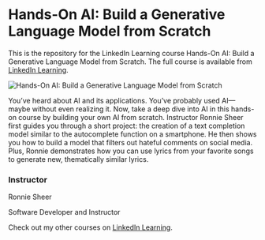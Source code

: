 # Hands-On AI: Build a Generative Language Model from Scratch
This is the repository for the LinkedIn Learning course Hands-On AI: Build a Generative Language Model from Scratch. The full course is available from [LinkedIn Learning][lil-course-url].

![Hands-On AI: Build a Generative Language Model from Scratch][lil-thumbnail-url] 

You’ve heard about AI and its applications. You’ve probably used AI—maybe without even realizing it. Now, take a deep dive into AI in this hands-on course by building your own AI from scratch. Instructor Ronnie Sheer first guides you through a short project: the creation of a text completion model similar to the autocomplete function on a smartphone. He then shows you how to build a model that filters out hateful comments on social media. Plus, Ronnie demonstrates how you can use lyrics from your favorite songs to generate new, thematically similar lyrics.

### Instructor

Ronnie Sheer 
                            
Software Developer and Instructor

                            

Check out my other courses on [LinkedIn Learning](https://www.linkedin.com/learning/instructors/ronnie-sheer).

[lil-course-url]: https://www.linkedin.com/learning/hands-on-ai-build-a-generative-language-model-from-scratch?dApp=59033956&leis=LAA
[lil-thumbnail-url]: https://media.licdn.com/dms/image/D560DAQHNA5S-6-PFWQ/learning-public-crop_675_1200/0/1692903038773?e=2147483647&v=beta&t=ssZ4cC_RQWBvFPyU6Da9sldCF1CO9cQTJYtDYGMYjp0
